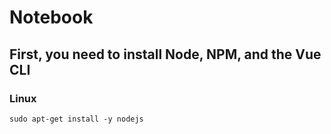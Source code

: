 # Notebook

## First, you need to install Node, NPM, and the Vue CLI

### Linux
``` 
sudo apt-get install -y nodejs
```
